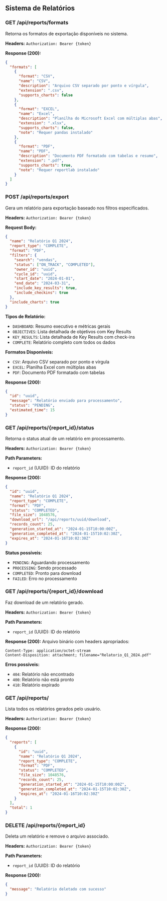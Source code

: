 

## Sistema de Relatórios

### GET /api/reports/formats
Retorna os formatos de exportação disponíveis no sistema.

**Headers:** `Authorization: Bearer {token}`

**Response (200):**
```json
{
  "formats": [
    {
      "format": "CSV",
      "name": "CSV",
      "description": "Arquivo CSV separado por ponto e vírgula",
      "extension": ".csv",
      "supports_charts": false
    },
    {
      "format": "EXCEL",
      "name": "Excel",
      "description": "Planilha do Microsoft Excel com múltiplas abas",
      "extension": ".xlsx",
      "supports_charts": false,
      "note": "Requer pandas instalado"
    },
    {
      "format": "PDF",
      "name": "PDF",
      "description": "Documento PDF formatado com tabelas e resumo",
      "extension": ".pdf",
      "supports_charts": true,
      "note": "Requer reportlab instalado"
    }
  ]
}
```

### POST /api/reports/export
Gera um relatório para exportação baseado nos filtros especificados.

**Headers:** `Authorization: Bearer {token}`

**Request Body:**
```json
{
  "name": "Relatório Q1 2024",
  "report_type": "COMPLETE",
  "format": "PDF",
  "filters": {
    "search": "vendas",
    "status": ["ON_TRACK", "COMPLETED"],
    "owner_id": "uuid",
    "cycle_id": "uuid",
    "start_date": "2024-01-01",
    "end_date": "2024-03-31",
    "include_key_results": true,
    "include_checkins": true
  },
  "include_charts": true
}
```

**Tipos de Relatório:**
- `DASHBOARD`: Resumo executivo e métricas gerais
- `OBJECTIVES`: Lista detalhada de objetivos com Key Results
- `KEY_RESULTS`: Lista detalhada de Key Results com check-ins
- `COMPLETE`: Relatório completo com todos os dados

**Formatos Disponíveis:**
- `CSV`: Arquivo CSV separado por ponto e vírgula
- `EXCEL`: Planilha Excel com múltiplas abas
- `PDF`: Documento PDF formatado com tabelas

**Response (200):**
```json
{
  "id": "uuid",
  "message": "Relatório enviado para processamento",
  "status": "PENDING",
  "estimated_time": 15
}
```

### GET /api/reports/{report_id}/status
Retorna o status atual de um relatório em processamento.

**Headers:** `Authorization: Bearer {token}`

**Path Parameters:**
- `report_id` (UUID): ID do relatório

**Response (200):**
```json
{
  "id": "uuid",
  "name": "Relatório Q1 2024",
  "report_type": "COMPLETE",
  "format": "PDF",
  "status": "COMPLETED",
  "file_size": 1048576,
  "download_url": "/api/reports/uuid/download",
  "records_count": 25,
  "generation_started_at": "2024-01-15T10:00:00Z",
  "generation_completed_at": "2024-01-15T10:02:30Z",
  "expires_at": "2024-01-16T10:02:30Z"
}
```

**Status possíveis:**
- `PENDING`: Aguardando processamento
- `PROCESSING`: Sendo processado
- `COMPLETED`: Pronto para download
- `FAILED`: Erro no processamento

### GET /api/reports/{report_id}/download
Faz download de um relatório gerado.

**Headers:** `Authorization: Bearer {token}`

**Path Parameters:**
- `report_id` (UUID): ID do relatório

**Response (200):**
Arquivo binário com headers apropriados:
```
Content-Type: application/octet-stream
Content-Disposition: attachment; filename="Relatorio_Q1_2024.pdf"
```

**Erros possíveis:**
- `404`: Relatório não encontrado
- `400`: Relatório não está pronto
- `410`: Relatório expirado

### GET /api/reports/
Lista todos os relatórios gerados pelo usuário.

**Headers:** `Authorization: Bearer {token}`

**Response (200):**
```json
{
  "reports": [
    {
      "id": "uuid",
      "name": "Relatório Q1 2024",
      "report_type": "COMPLETE",
      "format": "PDF",
      "status": "COMPLETED",
      "file_size": 1048576,
      "records_count": 25,
      "generation_started_at": "2024-01-15T10:00:00Z",
      "generation_completed_at": "2024-01-15T10:02:30Z",
      "expires_at": "2024-01-16T10:02:30Z"
    }
  ],
  "total": 1
}
```

### DELETE /api/reports/{report_id}
Deleta um relatório e remove o arquivo associado.

**Headers:** `Authorization: Bearer {token}`

**Path Parameters:**
- `report_id` (UUID): ID do relatório

**Response (200):**
```json
{
  "message": "Relatório deletado com sucesso"
}
```

